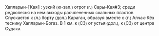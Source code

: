 ---
---

Хапларын-⟦Кая⟧
: узкий ⦅ю-зап.⦆ отрог ⦅г.⦆ Сары-Кая#3; среди редколесья на нем выходы расчлененных скальных пластов. Спускается к ⦅л.⦆ борту ⦅дол.⦆ Карагач, образуя вместе с ⦅г.⦆ Алчак-Кёз теснину Хапларын-Богаз. В 1 км. к ⦅СЗ⦆ от устья ⦅дол.⦆, к ⦅СЗ⦆ от центра Судака.
